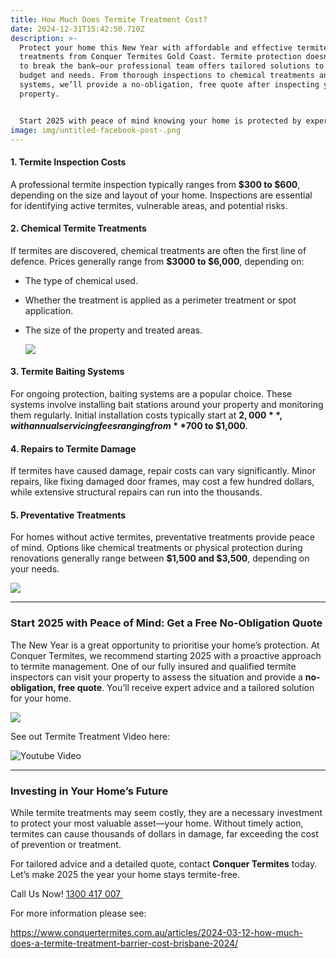 ```yaml
---
title: How Much Does Termite Treatment Cost?
date: 2024-12-31T15:42:50.710Z
description: >-
  Protect your home this New Year with affordable and effective termite
  treatments from Conquer Termites Gold Coast. Termite protection doesn’t have
  to break the bank—our professional team offers tailored solutions to suit your
  budget and needs. From thorough inspections to chemical treatments and baiting
  systems, we’ll provide a no-obligation, free quote after inspecting your
  property.


  Start 2025 with peace of mind knowing your home is protected by experienced, fully insured termite experts. Contact Conquer Termites Gold Coast today to schedule your inspection and get a customised treatment plan.
image: img/untitled-facebook-post-.png
---
```



#### **1. Termite Inspection Costs**

A professional termite inspection typically ranges from **$300 to $600**, depending on the size and layout of your home. Inspections are essential for identifying active termites, vulnerable areas, and potential risks.

#### **2. Chemical Termite Treatments**

If termites are discovered, chemical treatments are often the first line of defence. Prices generally range from **$3000 to $6,000**, depending on:

* The type of chemical used.
* Whether the treatment is applied as a perimeter treatment or spot application.
* The size of the property and treated areas.

  ![](img/pumping-termidor-to-perimeter.png)

#### **3. Termite Baiting Systems**

For ongoing protection, baiting systems are a popular choice. These systems involve installing bait stations around your property and monitoring them regularly. Initial installation costs typically start at **$2,000**, with annual servicing fees ranging from **$700 to $1,000**.

#### **4. Repairs to Termite Damage**

If termites have caused damage, repair costs can vary significantly. Minor repairs, like fixing damaged door frames, may cost a few hundred dollars, while extensive structural repairs can run into the thousands.

#### **5. Preventative Treatments**

For homes without active termites, preventative treatments provide peace of mind. Options like chemical treatments or physical protection during renovations generally range between **$1,500 and $3,500**, depending on your needs.

![](img/untitled-design.png)

- - -

### **Start 2025 with Peace of Mind: Get a Free No-Obligation Quote**

The New Year is a great opportunity to prioritise your home’s protection. At Conquer Termites, we recommend starting 2025 with a proactive approach to termite management. One of our fully insured and qualified termite inspectors can visit your property to assess the situation and provide a **no-obligation, free quote**. You’ll receive expert advice and a tailored solution for your home.

![](img/diamond-cutting-tiles-for-better-finish.png)

See out Termite Treatment Video here: 

![Youtube Video](https://i3.ytimg.com/vi/jX0IASCNbSA/hqdefault.jpg)

- - -

### **Investing in Your Home’s Future**

While termite treatments may seem costly, they are a necessary investment to protect your most valuable asset—your home. Without timely action, termites can cause thousands of dollars in damage, far exceeding the cost of prevention or treatment.

For tailored advice and a detailed quote, contact **Conquer Termites** today. Let’s make 2025 the year your home stays termite-free.

Call Us Now! [1300 417 007 ](tel:1300417007)

For more information please see:

<https://www.conquertermites.com.au/articles/2024-03-12-how-much-does-a-termite-treatment-barrier-cost-brisbane-2024/>